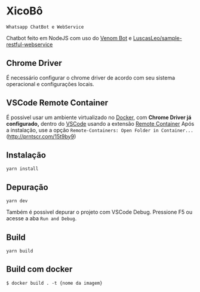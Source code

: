 # XicoBô

    Whatsapp ChatBot e WebService

Chatbot feito em NodeJS com uso do [Venom Bot](https://github.com/orkestral/venom) e [LuscasLeo/sample-restful-webservice](https://github.com/LuscasLeo/sample-restful-webservice)

## Chrome Driver

É necessário configurar o chrome driver de acordo com seu sistema operacional e configurações locais.

## VSCode Remote Container

É possivel usar um ambiente virtualizado no [Docker](https://www.docker.com/get-started), com <b>Chrome Driver já configurado,</b> dentro do [VSCode](https://code.visualstudio.com/download) usando a extensão [Remote Container](https://marketplace.visualstudio.com/items?itemName=ms-vscode-remote.remote-containers) Após a instalação, use a opção `Remote-Containers: Open Folder in Container...` (http://prntscr.com/15t9by9)

## Instalação

    yarn install

## Depuração

    yarn dev

Também é possivel depurar o projeto com VSCode Debug. Pressione F5 ou acesse a aba `Run and Debug`.

## Build

    yarn build

## Build com docker

    $ docker build . -t {nome da imagem}
